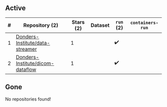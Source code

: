 ## Active
| # | Repository (2) | Stars (2) | Dataset | `run` (2) | `containers-run` |
| --- | --- | --- | --- | --- | --- |
| 1 | [Donders-Institute/data-streamer](https://github.com/Donders-Institute/data-streamer) | 1 |  | :heavy_check_mark: |  |
| 2 | [Donders-Institute/dicom-dataflow](https://github.com/Donders-Institute/dicom-dataflow) | 1 |  | :heavy_check_mark: |  |

## Gone
No repositories found!
